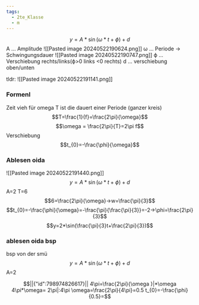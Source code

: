 ```yaml
---
tags:
  - 2te_Klasse
  - m
---
```

$$y=A*\sin(\omega*t+\phi)+d$$
A ... Amplitude
![[Pasted image 20240522190624.png]]
ω ... Periode → Schwingungsdauer
![[Pasted image 20240522190747.png]]
ϕ ... Verschiebung rechts/links(ϕ>0 links <0 rechts)
d ... verschiebung oben/unten

tldr:
![[Pasted image 20240522191141.png]]

### Formenl
Zeit vieh für omega T ist die dauert einer Periode (ganzer kreis)
$$T=\frac{1}{f}=\frac{2\pi}{\omega}$$
$$\omega = \frac{2\pi}{T}=2\pi f$$
Verschiebung
$$t_{0}=-\frac{\phi}{\omega}$$

### Ablesen oida
![[Pasted image 20240522191440.png]]
$$y=A*\sin(\omega*t+\phi)+d$$
A=2
T=6
$$6=\frac{2\pi}{\omega}→w=\frac{\pi}{3}$$
$$t_{0}=-\frac{\phi}{\omega}=-\frac{\pi}{\frac{\pi}{3}}=-2→\phi=\frac{2\pi}{3}$$
$$y=2*\sin(\frac{\pi}{3}t+\frac{2\pi}{3})$$
### ablesen oida bsp
bsp von der smü
$$y=A*\sin(\omega*t+\phi)+d$$
A=2
```math
||{"id":798974826617}||

4\pi=\frac{2\pi}{\omega }|*\omega 
4\pi*\omega= 2\pi|:4\pi
\omega=\frac{2\pi}{4\pi}=0.5
t_{0}=-\frac{\phi}{0.5}=
```
